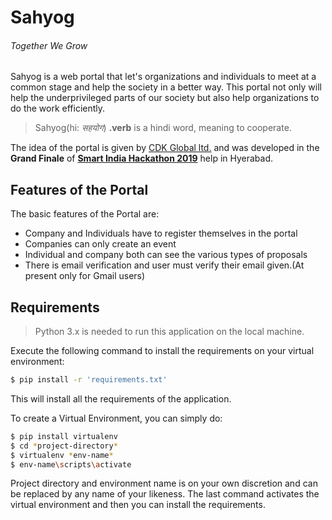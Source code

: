 # Sahyog
###### Together We Grow

Sahyog is a web portal that let's organizations and individuals to meet at a common stage and help the society in a better way. This portal not only will help the underprivileged parts of our society but also help organizations to do the work efficiently.

> Sahyog(hi: *सहयोग*) **.verb** is a hindi word, meaning to cooperate.

The idea of the portal is given by [CDK Global ltd.][cdk] and was developed in the **Grand Finale** of [**Smart India Hackathon 2019**][sih] help in Hyerabad.

## Features of the Portal
The basic features of the Portal are:
- Company and Individuals have to register themselves in the portal
- Companies can only create an event
- Individual and company both can see the various types of proposals
- There is email verification and user must verify their email given.(At present only for Gmail users)

## Requirements
> Python 3.x is needed to run this application on the local machine.

Execute the following command to install the requirements on your virtual environment:
```sh
$ pip install -r 'requirements.txt'
```
This will install all the requirements of the application.

To create a Virtual Environment, you can simply do:
```sh
$ pip install virtualenv
$ cd *project-directory*
$ virtualenv *env-name*
$ env-name\scripts\activate
```
Project directory and environment name is on your own discretion and can be replaced by any name of your likeness.
The last command activates the virtual environment and then you can install the requirements.

[cdk]: <https://www.cdkglobal.com/global>
[sih]: <https://www.sih.gov.in/>